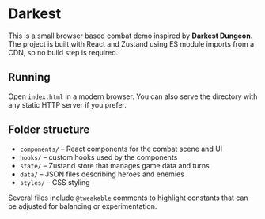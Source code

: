# Darkest

This is a small browser based combat demo inspired by **Darkest Dungeon**. The
project is built with React and Zustand using ES module imports from a CDN, so
no build step is required.

## Running

Open `index.html` in a modern browser. You can also serve the directory with any
static HTTP server if you prefer.

## Folder structure

- `components/` – React components for the combat scene and UI
- `hooks/` – custom hooks used by the components
- `state/` – Zustand store that manages game data and turns
- `data/` – JSON files describing heroes and enemies
- `styles/` – CSS styling

Several files include `@tweakable` comments to highlight constants that can be
adjusted for balancing or experimentation.
